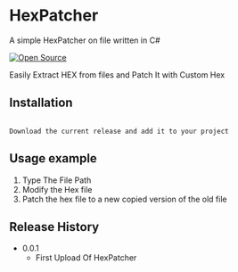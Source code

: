 # HexPatcher
 A simple HexPatcher on file written in C#


[![Open Source](https://img.shields.io/badge/OpenSource-Yes-green)](https://opensource.org/)


Easily Extract HEX from files and Patch It with Custom Hex 

## Installation
```

Download the current release and add it to your project

```

## Usage example
1) Type The File Path
2) Modify the Hex file
3) Patch the hex file to a new copied version of the old file



## Release History

* 0.0.1
    * First Upload Of HexPatcher








